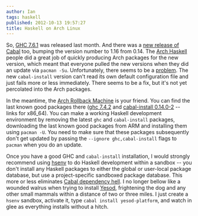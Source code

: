 ```yaml
---
author: Ian
tags: haskell
published: 2012-10-13 19:57:27
title: Haskell on Arch Linux
---
```

So, [GHC 7.6.1][ghc] was released last month.  And there was a
[new release of Cabal][cabal] too, bumping the version number to 1.16
from 0.14.  The [Arch Haskell][arch-haskell] people did a great job of
quickly producing Arch packages for the new version, which meant that
everyone pulled the new versions when they did an update via `pacman
-Su`.  Unfortunately, there seems to be a [problem][bug-report].  The
new `cabal-install` version can't read its own default configuration
file and just fails more or less immediately.  There seems to be a
fix, but it's not yet percolated into the Arch packages.

In the meantime, the [Arch Rollback Machine][arm] is your friend.  You
can find the last known good packages there ([ghc 7.4.2][arm-ghc-742]
and [cabal-install 0.14.0-2][arm-cabal-14] -- links for x86_64).  You
can make a working Haskell development environment by removing the
latest `ghc` and `cabal-install` packages, downloading the last known
good packages from ARM and installing them using `pacman -U`.  You
need to make sure that these packages subsequently don't get updated
by passing the `--ignore ghc,cabal-install` flags to `pacman` when you
do an update.

Once you have a good GHC and `cabal-install` installation, I would
strongly recommend using [hsenv][hsenv] to do Haskell development
within a sandbox -- you don't install any Haskell packages to either
the global or user-local package database, but use a project-specific
sandboxed package database.  This more or less eliminates
[Cabal dependency hell][hell].  I no longer bellow like a wounded
walrus when trying to install [Yesod][yesod], frightening the dog and
any other small mammals within a distance of two or three miles.  I
just create a `hsenv` sandbox, activate it, type `cabal install
yesod-platform`, and watch in glee as everything installs without a
hitch.


[ghc]: http://www.haskell.org/ghc/download_ghc_7_6_1
[cabal]: http://hackage.haskell.org/package/cabal-install
[arch-haskell]: https://archhaskell.wordpress.com/
[bug-report]: https://bugs.archlinux.org/task/31864?project=1&cat%5B0%5D=2&string=cabal-install
[arm]: http://arm.konnichi.com/search/
[arm-ghc-742]: http://arm.konnichi.com/extra/os/x86_64/ghc-7.4.2-1-x86_64.pkg.tar.xz
[arm-cabal-14]: http://arm.konnichi.com/extra/os/x86_64/cabal-install-0.14.0-2-x86_64.pkg.tar.xz
[hsenv]: https://github.com/Paczesiowa/hsenv
[hell]: http://www.yesodweb.com/blog/2012/03/cabal-nirvana
[yesod]: http://www.yesodweb.com/
